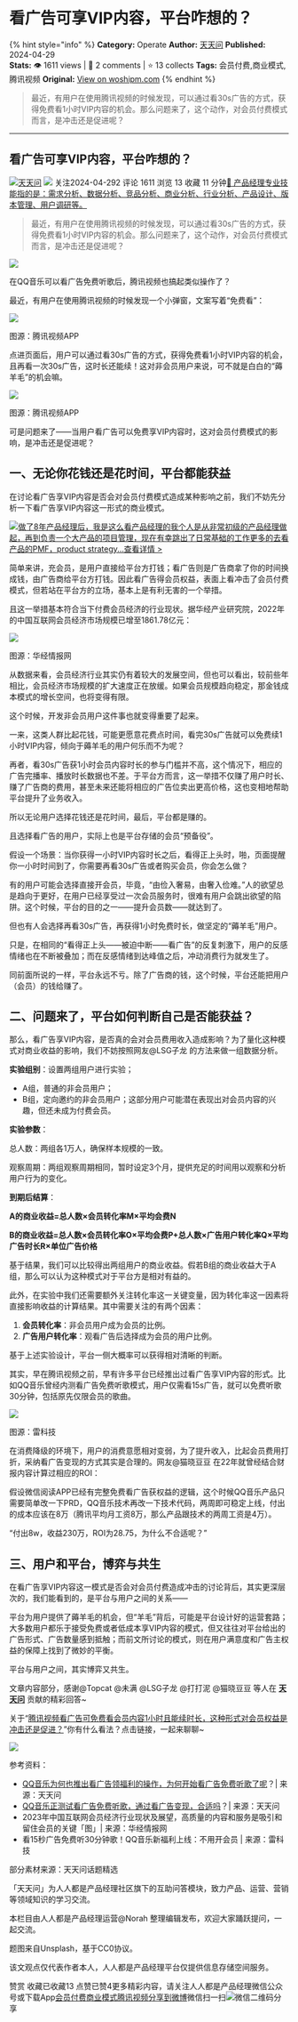 # 看广告可享VIP内容，平台咋想的？
{% hint style="info" %}
**Category:** Operate
**Author:** [天天问](https://www.woshipm.com/u/113039)
**Published:** 2024-04-29  
**Stats:** 👁️ 1611 views | 💬 2 comments | ⭐ 13 collects
**Tags:** 会员付费,商业模式,腾讯视频
**Original:** [View on woshipm.com](https://www.woshipm.com/operate/6035902.html)
{% endhint %}
> 最近，有用户在使用腾讯视频的时候发现，可以通过看30s广告的方式，获得免费看1小时VIP内容的机会。那么问题来了，这个动作，对会员付费模式而言，是冲击还是促进呢？

---

## 看广告可享VIP内容，平台咋想的？

[![](https://image.woshipm.com/wp-files/2016/08/头像-11.png!/both/72x72)](https://www.woshipm.com/u/113039)[天天问](https://www.woshipm.com/u/113039) ![](https://static.woshipm.com/tag/1125_1@2x.png) 关注2024-04-292 评论 1611 浏览 13 收藏 11 分钟[🔗 产品经理专业技能指的是：需求分析、数据分析、竞品分析、商业分析、行业分析、产品设计、版本管理、用户调研等。](https://ke.qidianla.com/courses/90pm)

> 最近，有用户在使用腾讯视频的时候发现，可以通过看30s广告的方式，获得免费看1小时VIP内容的机会。那么问题来了，这个动作，对会员付费模式而言，是冲击还是促进呢？

![](https://image.woshipm.com/2023/04/13/d349ad62-d9e1-11ed-bd74-00163e0b5ff3.jpg)

在QQ音乐可以看广告免费听歌后，腾讯视频也搞起类似操作了？

最近，有用户在使用腾讯视频的时候发现一个小弹窗，文案写着“免费看”：

![](https://image.woshipm.com/wp-files/2024/04/jKW3pM8pfQNaFsK2fVeh.jpg)

图源：腾讯视频APP

点进页面后，用户可以通过看30s广告的方式，获得免费看1小时VIP内容的机会，且再看一次30s广告，这时长还能续！这对非会员用户来说，可不就是白白的“薅羊毛”的机会嘛。

![](https://image.woshipm.com/wp-files/2024/04/DThli18N4xV9CU3bXn5E.jpg)

图源：腾讯视频APP

可是问题来了——当用户看广告可以免费享VIP内容时，这对会员付费模式的影响，是冲击还是促进呢？

## 一、无论你花钱还是花时间，平台都能获益

在讨论看广告享VIP内容是否会对会员付费模式造成某种影响之前，我们不妨先分析一下看广告享VIP内容这一形式的商业模式。

[![](https://image.woshipm.com/2023/08/02/bf59b8ba-30e4-11ee-88e7-00163e0b5ff3.png)做了8年产品经理后，我是这么看产品经理的我个人是从非常初级的产品经理做起，再到负责一个大产品的项目管理，现在有幸跳出了日常基础的工作更多的去看产品的PMF，product strategy...查看详情 >](https://ke.qidianla.com/courses/bcpm)

简单来讲，充会员，是用户直接给平台方打钱；看广告则是广告商拿了你的时间换成钱，由广告商给平台方打钱。因此看广告得会员权益，表面上看冲击了会员付费模式，但若站在平台方的立场，基本上是有利无害的一个举措。

且这一举措基本符合当下付费会员经济的行业现状。据华经产业研究院，2022年的中国互联网会员经济市场规模已增至1861.78亿元：

![](https://image.woshipm.com/wp-files/2024/04/YmoazDrld1Tc9ntfBb8h.png)

图源：华经情报网

从数据来看，会员经济行业其实仍有着较大的发展空间，但也可以看出，较前些年相比，会员经济市场规模的扩大速度正在放缓。如果会员规模趋向稳定，那金钱成本模式的增长空间，也将变得有限。

这个时候，开发非会员用户这件事也就变得重要了起来。

一来，这类人群比起花钱，可能更愿意花费点时间，看完30s广告就可以免费续1小时VIP内容，倾向于薅羊毛的用户何乐而不为呢？

再者，看30s广告获1小时会员内容时长的参与门槛并不高，这个情况下，相应的广告完播率、播放时长数据也不差。于平台方而言，这一举措不仅赚了用户时长、赚了广告商的费用，甚至未来还能将相应的广告位卖出更高价格，这也变相地帮助平台提升了业务收入。

所以无论用户选择花钱还是花时间，最后，平台都是赚的。

且选择看广告的用户，实际上也是平台存储的会员“预备役”。

假设一个场景：当你获得一小时VIP内容时长之后，看得正上头时，啪，页面提醒你一小时时间到了，你需要再看30s广告或者购买会员，你会怎么做？

有的用户可能会选择直接开会员，毕竟，“由俭入奢易，由奢入俭难。”人的欲望总是趋向于更好，在用户已经享受过一次会员服务时，很难有用户会跳出欲望的陷阱。这个时候，平台的目的之一——提升会员数——就达到了。

但也有人会选择再看30s广告，再获得1小时免费时长，做坚定的“薅羊毛”用户。

只是，在相同的“看得正上头——被迫中断——看广告”的反复刺激下，用户的反感情绪也在不断被叠加；而在反感情绪到达峰值之后，冲动消费行为就发生了。

同前面所说的一样，平台永远不亏。除了广告商的钱，这个时候，平台还能把用户（会员）的钱给赚了。

## 二、问题来了，平台如何判断自己是否能获益？

那么，看广告享VIP内容，是否真的会对会员费用收入造成影响？为了量化这种模式对商业收益的影响，我们不妨按照网友@LSG子龙 的方法来做一组数据分析。

**实验组别**：设置两组用户进行实验；

*   A组，普通的非会员用户；
*   B组，定向邀约的非会员用户；这部分用户可能潜在表现出对会员内容的兴趣，但还未成为付费会员。

**实验参数**：

总人数：两组各1万人，确保样本规模的一致。

观察周期：两组观察周期相同，暂时设定3个月，提供充足的时间用以观察和分析用户行为的变化。

**到期后结算**：

**A的商业收益=总人数×会员转化率M×平均会费N**

**B的商业收益=总人数×会员转化率O×平均会费P+总人数×广告用户转化率Q×平均广告时长R×单位广告价格**

基于结果，我们可以比较得出两组用户的商业收益。假若B组的商业收益大于A组，那么可以认为这种模式对于平台方是相对有益的。

此外，在实验中我们还需要额外关注转化率这一关键变量，因为转化率这一因素将直接影响收益的计算结果。其中需要关注的有两个因素：

1.  **会员转化率**：非会员用户成为会员的比例。
2.  **广告用户转化率**：观看广告后选择成为会员的用户比例。

基于上述实验设计，平台一侧大概率可以获得相对清晰的判断。

其实，早在腾讯视频之前，早有许多平台已经推出过看广告享VIP内容的形式。比如QQ音乐曾经内测看广告免费听歌模式，用户仅需看15s广告，就可以免费听歌30分钟，包括原先仅限会员的歌曲。

![](https://image.woshipm.com/wp-files/2024/04/12mnwAYltmxUiRldm7d9.png)

图源：雷科技

在消费降级的环境下，用户的消费意愿相对变弱，为了提升收入，比起会员费用打折，采纳看广告变现的方式其实是合理的。网友@猫晓豆豆 在22年就曾经结合财报内容计算过相应的ROI：

假设微信阅读APP已经有完整免费看广告获权益的逻辑，这个时候QQ音乐产品只需要简单改一下PRD，QQ音乐技术再改一下技术代码，两周即可稳定上线，付出的成本应该在8万（腾讯平均月工资8万，那么产品跟技术的两周工资是4万）。

“付出8w，收益230万，ROI为28.75，为什么不合适呢？”

## 三、用户和平台，博弈与共生

在看广告享VIP内容这一模式是否会对会员付费造成冲击的讨论背后，其实更深层次的，我们能看到的，是平台与用户之间的关系——

平台为用户提供了薅羊毛的机会，但“羊毛”背后，可能是平台设计好的运营套路；大多数用户都乐于接受免费或者低成本享VIP内容的模式，但又往往对平台给出的广告形式、广告数量感到抵触；而前文所讨论的模式，则在用户满意度和广告主权益的保障上找到了微妙的平衡。

平台与用户之间，其实博弈又共生。

文章内容部分，感谢@Topcat @未满 @LSG子龙 @打打泥 @猫晓豆豆 等人在 **[天天问](https://wen.woshipm.com/)** 贡献的精彩回答~

关于“[腾讯视频看广告可免费看会员内容1小时且能续时长，这种形式对会员权益是冲击还是促进？](https://wen.woshipm.com/question/detail/5kigq8.html)”你有什么看法？点击链接，一起来聊聊~

![](https://image.woshipm.com/wp-files/2024/04/MonrYAxJNEhcqbyr65qh.jpg)

参考资料：

*   [QQ音乐为何也推出看广告领福利的操作，为何开始看广告免费听歌了呢](https://wen.woshipm.com/question/detail/54sjq8.html)？| 来源：天天问
*   [QQ音乐正测试看广告免费听歌，通过看广告变现，合适吗](https://wen.woshipm.com/question/detail/7lekbr.html)？| 来源：天天问
*   2023年中国互联网会员经济行业现状及展望，高质量的内容和服务是吸引和留住会员的关键「图」| 来源：华经情报网
*   看15秒广告免费听30分钟歌！QQ音乐新福利上线：不用开会员 | 来源：雷科技

部分素材来源：天天问话题精选

「天天问」为人人都是产品经理社区旗下的互助问答模块，致力产品、运营、营销等领域知识的学习交流。

本栏目由人人都是产品经理运营@Norah 整理编辑发布，欢迎大家踊跃提问，一起交流。

题图来自Unsplash，基于CC0协议。

该文观点仅代表作者本人，人人都是产品经理平台仅提供信息存储空间服务。

赞赏 收藏已收藏13 点赞已赞4更多精彩内容，请关注人人都是产品经理微信公众号或下载App[会员付费](https://www.woshipm.com/tag/%e4%bc%9a%e5%91%98%e4%bb%98%e8%b4%b9)[商业模式](https://www.woshipm.com/tag/%e5%95%86%e4%b8%9a%e6%a8%a1%e5%bc%8f)[腾讯视频](https://www.woshipm.com/tag/%e8%85%be%e8%ae%af%e8%a7%86%e9%a2%91)[分享到微博](https://service.weibo.com/share/share.php?appkey=2775287854&title=看广告可享VIP内容，平台咋想的？&url=https://www.woshipm.com/operate/6035902.html&pic=https://image.woshipm.com/2023/04/13/d349ad62-d9e1-11ed-bd74-00163e0b5ff3.jpg)微信扫一扫![微信二维码](https://api.pwmqr.com/qrcode/create/?url=https://www.woshipm.com/operate/6035902.html)分享